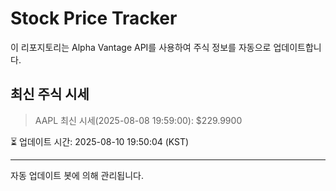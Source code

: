 
# Stock Price Tracker

이 리포지토리는 Alpha Vantage API를 사용하여 주식 정보를 자동으로 업데이트합니다.

## 최신 주식 시세
> AAPL 최신 시세(2025-08-08 19:59:00): $229.9900

⏳ 업데이트 시간: 2025-08-10 19:50:04 (KST)

---
자동 업데이트 봇에 의해 관리됩니다.
